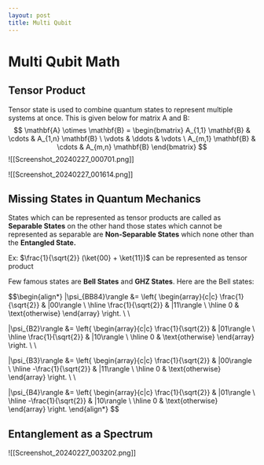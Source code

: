 ```yaml
--- 
layout: post
title: Multi Qubit
---
```

# Multi Qubit Math
## Tensor Product
Tensor state is used to combine quantum states to represent multiple systems at once. This is given below for matrix A and B:  $$ \mathbf{A} \otimes \mathbf{B} = \begin{bmatrix} A_{1,1} \mathbf{B} & \cdots & A_{1,n} \mathbf{B} \ \vdots & \ddots & \vdots \ A_{m,1} \mathbf{B} & \cdots & A_{m,n} \mathbf{B} \end{bmatrix} $$
![[Screenshot_20240227_000701.png]]

![[Screenshot_20240227_001614.png]]

## Missing States in Quantum Mechanics
States which can be represented as tensor products are called as **Separable States** on the other hand those states which cannot be represented as separable are **Non-Separable States** which none other than the **Entangled State.** 

Ex: $\frac{1}{\sqrt{2}} (\ket{00} + \ket{11})$ can be represented as tensor product
	
Few famous states are **Bell States** and **GHZ States**. Here are the Bell states:

$$\begin{align*}
|\psi_{BB84}\rangle &= \left\{ \begin{array}{c|c}
\frac{1}{\sqrt{2}} & |00\rangle \\ \hline
\frac{1}{\sqrt{2}} & |11\rangle \\ \hline
0 & \text{otherwise}
\end{array} \right. \\ \\

|\psi_{B2}\rangle &= \left\{ \begin{array}{c|c}
\frac{1}{\sqrt{2}} & |01\rangle \\ \hline
\frac{1}{\sqrt{2}} & |10\rangle \\ \hline
0 & \text{otherwise}
\end{array} \right. \\ \\

|\psi_{B3}\rangle &= \left\{ \begin{array}{c|c}
\frac{1}{\sqrt{2}} & |00\rangle \\ \hline
-\frac{1}{\sqrt{2}} & |11\rangle \\ \hline
0 & \text{otherwise}
\end{array} \right. \\ \\

|\psi_{B4}\rangle &= \left\{ \begin{array}{c|c}
\frac{1}{\sqrt{2}} & |01\rangle \\ \hline
-\frac{1}{\sqrt{2}} & |10\rangle \\ \hline
0 & \text{otherwise}
\end{array} \right.
\end{align*}
$$

## Entanglement as a Spectrum
![[Screenshot_20240227_003202.png]]


